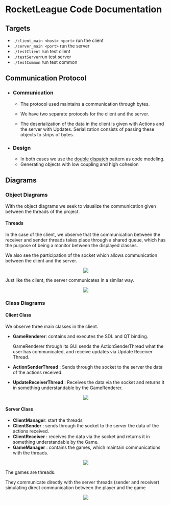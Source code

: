 # RocketLeague Code Documentation

## Targets
* `./client_main <host> <port>` run the client
* `./server_main <port>` run the server
* `./testClient` run test client
* `./testServer`run test server
* `./testCommon` run test common
## Communication Protocol
* ### Communication
  - The protocol used maintains a communication through bytes.<br/>

  - We have two separate protocols for the client and the server. 

  - The deserialization of the data in the client is given with Actions and the server with Updates.
      Serialization consists of passing these objects to strips of bytes.

* ### Design
  - In both cases we use the [double dispatch](https://refactoring.guru/es/design-patterns/visitor-double-dispatch) pattern as code modeling. 
  - Generating objects with low coupling and high cohesion

## Diagrams
### Object Diagrams
With the object diagrams we seek to visualize the 
communication given between the threads of the project.
#### Threads 
In the case of the client, we observe that the communication between the receiver 
and sender threads takes place through a shared queue, which has the purpose of 
being a monitor between the displayed classes. <br/>

We also see the participation of the socket which allows communication between the client and the server.
<p align="center">
<img src="/home/lucaswaisten/Documents/TP_RocketLeague/diagramas/ObjectDiagramClientThreads.png">
</p>
Just like the client, the server communicates in a similar way.
<p align="center">
<img src="../TP_RocketLeague/diagramas/ObjectDiagramServerThreads.png">
</p>

### Class Diagrams
#### Client Class
We observe three main classes in the client.
* **GameRenderer**: contains and executes the SDL and QT binding. 

    GameRenderer through its GUI sends the ActionSenderThread 
what the user has communicated, and receive updates 
via Update Receiver Thread. 
* **ActionSenderThread** : Sends through the socket to the 
server the data of the actions received.
* **UpdateReceiverThread** : Receives the data via the socket and 
returns it in something understandable by the GameRenderer.
<p align="center">
<img src="../TP_RocketLeague/diagramas/ClassDiagramClientThread.png">
</p>

#### Server Class
* **ClientManager**: start the threads
* **ClientSender** : sends through the socket to the
  server the data of the actions received.
* **ClientReceiver** : receives the data via the socket and
  returns it in something understandable by the Game.
* **GameManager** : contains the games, which maintain communications with the threads.

<p align="center">
<img src="../TP_RocketLeague/diagramas/ClassDiagramServerThreads.png">
</p>
The games are threads. 

They communicate directly with the server threads 
(sender and receiver) simulating direct communication between the player and the game
<p align="center">
<img src="../TP_RocketLeague/diagramas/ClassDiagramGame.png">
</p>
